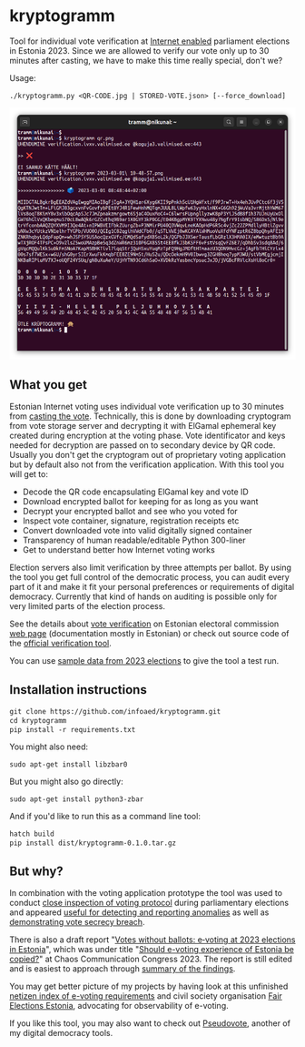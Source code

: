 # kryptogramm

Tool for individual vote verification at [Internet enabled](https://github.com/vvk-ehk/ivxv) parliament elections in Estonia 2023. Since we are allowed to verify our vote only up to 30 minutes after casting, we have to make this time really special, don't we?

Usage:

```
./kryptogramm.py <QR-CODE.jpg | STORED-VOTE.json> [--force_download]
```

![Running the tool](demo.png)

## What you get

Estonian Internet voting uses individual vote verification up to 30 minutes from [casting the vote](https://youtu.be/GuKiJKL4WdI). Technically, this is done by downloading cryptogram from vote storage server and decrypting it with ElGamal ephemeral key created during encryption at the voting phase. Vote identificator and keys needed for decryption are passed on to secondary device by QR code. Usually you don't get the cryptogram out of proprietary voting application but by default also not from the verification application. With this tool you will get to:

* Decode the QR code encapsulating ElGamal key and vote ID
* Download encrypted ballot for keeping for as long as you want
* Decrypt your encrypted ballot and see who you voted for
* Inspect vote container, signature, registration receipts etc
* Convert downloaded vote into valid digitally signed container
* Transparency of human readable/editable Python 300-liner
* Get to understand better how Internet voting works

Election servers also limit verification by three attempts per ballot. By using the tool you get full control of the democratic process, you can audit every part of it and make it fit your personal preferences or requirements of digital democracy. Currently that kind of hands on auditing is possible only for very limited parts of the election process.

See the details about [vote verification](https://www.valimised.ee/en/internet-voting/guidelines/checking-i-vote) on Estonian electoral commission [web page](https://www.valimised.ee/en/internet-voting/documents-about-internet-voting) (documentation mostly in Estonian) or check out source code of the [official verification tool](https://github.com/vvk-ehk/ivotingverification).

You can use [sample data from 2023 elections](data) to give the tool a test run.

## Installation instructions

```
git clone https://github.com/infoaed/kryptogramm.git
cd kryptogramm
pip install -r requirements.txt
```

You might also need:

```
sudo apt-get install libzbar0
```

But you might also go directly:

```
sudo apt-get install python3-zbar
```

And if you'd like to run this as a command line tool:

```
hatch build
pip install dist/kryptogramm-0.1.0.tar.gz
```
## But why?

In combination with the voting application prototype the tool was used to conduct [close inspection of voting protocol](https://gafgaf.infoaed.ee/en/posts/perils-of-electronic-voting/#independent-vote-verification-tool) during parliamentary elections and appeared [useful for detecting and reporting anomalies](https://infoaed.ee/ballot2023) as well as [demonstrating vote secrecy breach](https://infoaed.ee/proof2023).

There is also a draft report "[Votes without ballots: e‑voting at 2023 elections in Estonia](https://gafgaf.infoaed.ee/en/posts/votes-without-ballots/)", which was under title "[Should e-voting experience of Estonia be copied?](https://media.ccc.de/v/37c3-12298-should_e-voting_experience_of_estonia_be_copied)" at Chaos Communication Congress 2023. The report is still edited and is easiest to approach through [summary of the findings](https://infoaed.ee/findings2023/).

You may get better picture of my projects by having look at this unfinished [netizen index of e-voting requirements](https://debriif.infoaed.ee/docs/draft-list/) and civil society organisation [Fair Elections Estonia](https://ausadvalimised.ee/en/), advocating for observability of e-voting.

If you like this tool, you may also want to check out [Pseudovote](https://github.com/infoaed/pseudovote), another of my digital democracy tools.
